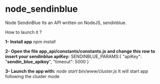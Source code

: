 # node_sendinblue

Node SendinBlue
Its an API written on NodeJS, sendinblue.

How to launch it ?

**1- Install app**
   _npm install_

**2- Open the file app_api/constants/constants.js and change this row to insert your sendinblue apiKey:**
    SENDINBLUE_PARAMS:{ "apiKey": "**sendin_blue_apikey**", "timeout": 5000 }

**3- Launch the app with:**
   _node start bin/www/cluster.js_
  It will start app following the cluster mode

